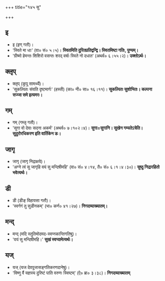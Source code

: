 +++
title="१४५ सु"

+++

## इ
- इ (इण् गतौ)।
- 'स्विते मा धाः' (वा० सं० ५।५)। **स्वितमिति दुरितप्रतिद्वन्द्वि। स्वितमिष्टा गतिः, पुण्यम्।**
- 'ग्रीष्मो हेमन्तः शिशिरो वसन्तः शरद् वर्षाः स्विते नो दधात' (अथर्व० ६।५५।२)।  **उक्तोऽर्थः।**

## क्लृप्
- क्लृप् (कूपू सामर्थ्ये)।  
- 'सुकल्पितः संयति दृष्टमार्गः' (हस्ती) (का० नी० सा० १६।११)।  **सुकल्पितः सुशोभितः। कल्पना सज्जा समे इत्यमरः।**

## गम्
- गम् (गम्लृ गतौ)।
- 'सुगा वो देवाः सदना अकर्म' (अथर्व० ७।१०२।४)। **सुगा=सुगानि। सुखेन गम्यतेऽत्रेति। सुदुरोरधिकरण इति वार्तिकेन डः।**

## जागृ
- जागृ (जागृ निद्राक्षये)।
- 'अग्ने त्वं सु जागृहि वयं सु मन्दिषीमहि' (वा० सं० ४।१४, तै० सं० ६।१।४।३०)। **सुष्ठु निद्रारहितो भवेत्यर्थः।**

## डी
- डी (डीङ् विहायसा गतौ)।
- 'स्वर्गगं तु सुडीनकम्' (भा० कर्ण० ४१।२७)। **निगदव्याख्यातम्।**

## मन्द्
- मन्द् (मदि स्तुतिमोदमद-स्वप्नकान्तिगतिषु)।  
- 'वयं सु मन्दिषीमहि।' **सुखं स्वप्यामेत्यर्थः।**

## यज्
- यज् (यज देवपूजासङ्गतिकरणदानेषु)।  
- 'विष्णु र्वै यज्ञस्य दुरिष्टं पाति वरुणः स्विष्टम्' (ऐ० ब्रा० ३।३८)। **निगदव्याख्यातम्**
